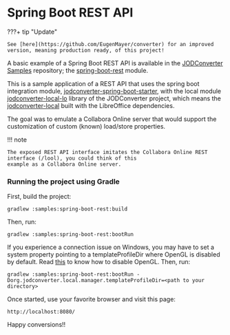 # Spring Boot REST API

???+ tip "Update"

    See [here](https://github.com/EugenMayer/converter) for an improved version, meaning production ready, of this project!

A basic example of a Spring Boot REST API is available in the
[JODConverter Samples](https://github.com/jodconverter/jodconverter-samples) repository; the
[spring-boot-rest](https://github.com/jodconverter/jodconverter-samples/tree/main/samples/spring-boot-rest) module.

This is a sample application of a REST API that uses the spring boot integration module,
[jodconverter-spring-boot-starter](https://github.com/jodconverter/jodconverter/tree/master/jodconverter-spring-boot-starter),
with the local module
[jodconverter-local-lo](https://github.com/jodconverter/jodconverter/tree/master/jodconverter-local-lo) library of
the JODConverter project, which means the
[jodconverter-local](https://github.com/jodconverter/jodconverter/tree/master/jodconverter-local-lo) built with the
LibreOffice dependencies.

The goal was to emulate a Collabora Online server that would support the customization of custom (known) load/store
properties.

!!! note

    The exposed REST API interface imitates the Collabora Online REST interface (/lool), you could think of this
    example as a Collabora Online server.

### Running the project using Gradle

First, build the project:

```shell
gradlew :samples:spring-boot-rest:build
```

Then, run:

```shell
gradlew :samples:spring-boot-rest:bootRun
```

If you experience a connection issue on Windows, you may have to set a system property pointing to a
templateProfileDir where OpenGL is disabled by default. Read
[this](https://wiki.documentfoundation.org/OpenGL#:~:text=LibreOffice%205.3%20and%20newer%3A,Click%20%22Apply%20Changes%20and%20Restart%22)
to know how to disable OpenGL. Then, run:

```shell
gradlew :samples:spring-boot-rest:bootRun -Dorg.jodconverter.local.manager.templateProfileDir=<path to your directory>
```

Once started, use your favorite browser and visit this page:

```
http://localhost:8080/
```

Happy conversions!!